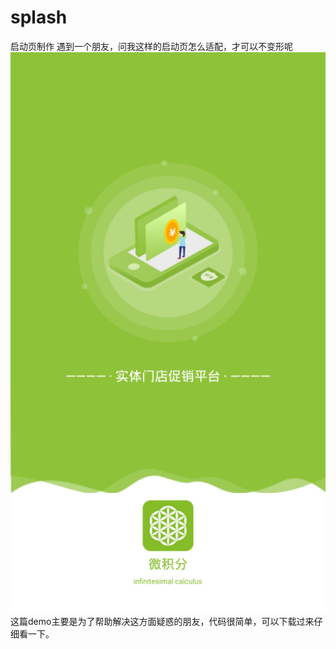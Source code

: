 # splash
启动页制作
遇到一个朋友，问我这样的启动页怎么适配，才可以不变形呢
![这里随便写文字](https://github.com/ZhiYuanFang/splash/blob/master/app/src/main/assets/start.png)
</br>
这篇demo主要是为了帮助解决这方面疑惑的朋友，代码很简单，可以下载过来仔细看一下。
